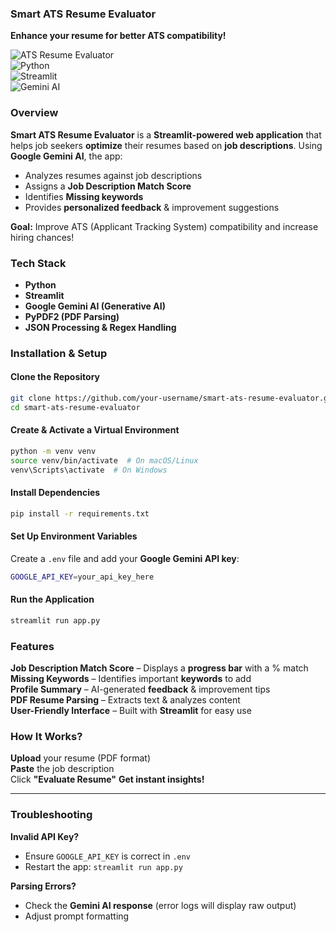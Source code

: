 ### **Smart ATS Resume Evaluator**  
**Enhance your resume for better ATS compatibility!**  

![ATS Resume Evaluator](https://img.shields.io/badge/ATS%20Resume%20Evaluator-Optimize%20Your%20Resume-blue)  
![Python](https://img.shields.io/badge/Python-3.8%2B-blue)  
![Streamlit](https://img.shields.io/badge/Streamlit-Framework-red)  
![Gemini AI](https://img.shields.io/badge/Gemini%20AI-API-green)  



### **Overview**  
**Smart ATS Resume Evaluator** is a **Streamlit-powered web application** that helps job seekers **optimize** their resumes based on **job descriptions**. Using **Google Gemini AI**, the app:  

- Analyzes resumes against job descriptions  
- Assigns a **Job Description Match Score**   
- Identifies **Missing keywords** 
- Provides **personalized feedback** & improvement suggestions  

**Goal:** Improve ATS (Applicant Tracking System) compatibility and increase hiring chances!  



### **Tech Stack**  
- **Python** 
- **Streamlit**  
- **Google Gemini AI (Generative AI)** 
- **PyPDF2 (PDF Parsing)** 
- **JSON Processing & Regex Handling**  



### **Installation & Setup**  

#### **Clone the Repository**  
```sh
git clone https://github.com/your-username/smart-ats-resume-evaluator.git
cd smart-ats-resume-evaluator
```

#### **Create & Activate a Virtual Environment**  
```sh
python -m venv venv
source venv/bin/activate  # On macOS/Linux
venv\Scripts\activate  # On Windows
```

#### **Install Dependencies**  
```sh
pip install -r requirements.txt
```

#### **Set Up Environment Variables**  
Create a `.env` file and add your **Google Gemini API key**:  
```sh
GOOGLE_API_KEY=your_api_key_here
```

#### **Run the Application**  
```sh
streamlit run app.py
```


### **Features**  
**Job Description Match Score** – Displays a **progress bar** with a % match  
**Missing Keywords** – Identifies important **keywords** to add  
**Profile Summary** – AI-generated **feedback** & improvement tips  
**PDF Resume Parsing** – Extracts text & analyzes content  
**User-Friendly Interface** – Built with **Streamlit** for easy use  


### **How It Works?**  
**Upload** your resume (PDF format)  
**Paste** the job description  
Click **"Evaluate Resume"**
**Get instant insights!**  

---

### **Troubleshooting**  

**Invalid API Key?**  
- Ensure `GOOGLE_API_KEY` is correct in `.env`  
- Restart the app: `streamlit run app.py`  

**Parsing Errors?**  
- Check the **Gemini AI response** (error logs will display raw output)  
- Adjust prompt formatting  

